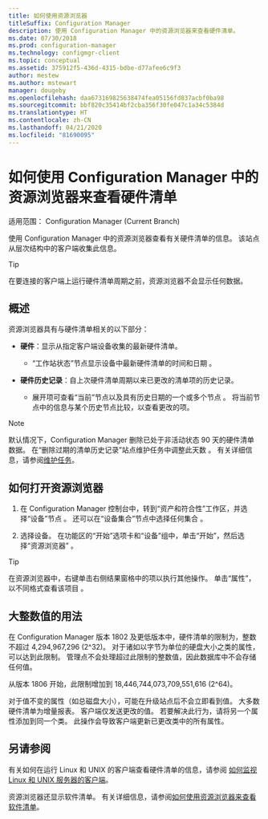 ```yaml
---
title: 如何使用资源浏览器
titleSuffix: Configuration Manager
description: 使用 Configuration Manager 中的资源浏览器来查看硬件清单。
ms.date: 07/30/2018
ms.prod: configuration-manager
ms.technology: configmgr-client
ms.topic: conceptual
ms.assetid: 375912f5-436d-4315-bdbe-d77afee6c9f3
author: mestew
ms.author: mstewart
manager: dougeby
ms.openlocfilehash: daa673169825638474fea05156fd837acbf0ba98
ms.sourcegitcommit: bbf820c35414bf2cba356f30fe047c1a34c5384d
ms.translationtype: HT
ms.contentlocale: zh-CN
ms.lasthandoff: 04/21/2020
ms.locfileid: "81690095"
---
```

# <a name="how-to-use-resource-explorer-to-view-hardware-inventory-in-configuration-manager"></a>如何使用 Configuration Manager 中的资源浏览器来查看硬件清单

适用范围：  Configuration Manager (Current Branch)

使用 Configuration Manager 中的资源浏览器查看有关硬件清单的信息。 该站点从层次结构中的客户端收集此信息。  

> [!Tip]  
>  在要连接的客户端上运行硬件清单周期之前，资源浏览器不会显示任何数据。  



## <a name="overview"></a>概述

资源浏览器具有与硬件清单相关的以下部分：  

- **硬件**：显示从指定客户端设备收集的最新硬件清单。  

    - “工作站状态”节点显示设备中最新硬件清单的时间和日期  。  

- **硬件历史记录**：自上次硬件清单周期以来已更改的清单项的历史记录。  

    - 展开项可查看“当前”节点以及具有历史日期的一个或多个节点  。 将当前节点中的信息与某个历史节点比较，以查看更改的项。  

> [!NOTE]  
> 默认情况下，Configuration Manager 删除已处于非活动状态 90 天的硬件清单数据。 在“删除过期的清单历史记录”站点维护任务中调整此天数  。 有关详细信息，请参阅[维护任务](../../../servers/manage/maintenance-tasks.md)。  



## <a name="how-to-open-resource-explorer"></a><a name="bkmk_open"></a> 如何打开资源浏览器   

1.  在 Configuration Manager 控制台中，转到“资产和符合性”工作区，并选择“设备”节点   。 还可以在“设备集合”节点中选择任何集合  。  

2.  选择设备。 在功能区的“开始”选项卡和“设备”组中，单击“开始”，然后选择“资源浏览器”     。   

> [!Tip]  
> 在资源浏览器中，右键单击右侧结果窗格中的项以执行其他操作。 单击“属性”，以不同格式查看该项目  。  



## <a name="use-of-large-integer-values"></a><a name="bkmk_bigint"></a> 大整数值的用法
<!--1357880-->
在 Configuration Manager 版本 1802 及更低版本中，硬件清单的限制为，整数不超过 4,294,967,296 (2^32)。 对于诸如以字节为单位的硬盘大小之类的属性，可以达到此限制。 管理点不会处理超过此限制的整数值，因此数据库中不会存储任何值。 

从版本 1806 开始，此限制增加到 18,446,744,073,709,551,616 (2^64)。 

对于值不变的属性（如总磁盘大小），可能在升级站点后不会立即看到值。 大多数硬件清单为增量报表。 客户端仅发送更改的值。 若要解决此行为，请将另一个属性添加到同一个类。 此操作会导致客户端更新已更改类中的所有属性。 



## <a name="see-also"></a>另请参阅

有关如何在运行 Linux 和 UNIX 的客户端查看硬件清单的信息，请参阅 [如何监视 Linux 和 UNIX 服务器的客户端](../monitor-clients-for-linux-and-unix-servers.md)。  

资源浏览器还显示软件清单。 有关详细信息，请参阅[如何使用资源浏览器来查看软件清单](use-resource-explorer-to-view-software-inventory.md)。

